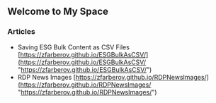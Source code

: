 ## Welcome to My Space

### Articles

*  Saving ESG Bulk Content as CSV Files 
[https://zfarberov.github.io/ESGBulkAsCSV/](https://zfarberov.github.io/ESGBulkAsCSV/ "https://zfarberov.github.io/ESGBulkAsCSV/")
*  RDP News Images 
[https://zfarberov.github.io/RDPNewsImages/](https://zfarberov.github.io/RDPNewsImages/ "https://zfarberov.github.io/RDPNewsImages/")

